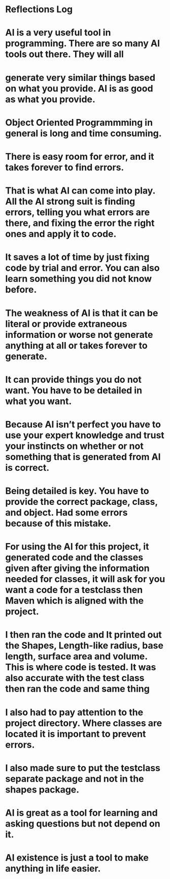 # Reflections Log


# AI is a very useful tool in programming. There are so many AI tools out there. They will all 
# generate very similar things based on what you provide. AI is as good as what you provide. 
# Object Oriented Programmming in general is long and time consuming. 
# There is easy room for error, and it takes forever to find errors. 
# That is what AI can come into play. All the AI strong suit is finding errors, telling you what errors are there, and fixing the error the right ones and apply it to code. 
# It saves a lot of time by just fixing code by trial and error. You can also learn something you did not know before.

# The weakness of AI is that it can be literal or provide extraneous information or worse not generate anything at all or takes forever to generate. 
# It can provide things you do not want. You have to be detailed in what you want. 
# Because AI isn’t perfect you have to use your expert knowledge and trust your instincts on whether or not something that is generated from AI is correct. 
# Being detailed is key. You have to provide the correct package, class, and object. Had some errors because of this mistake.

# For using the AI for this project, it generated code and the classes given after giving the information needed for classes, it will ask for you want a code for a testclass then Maven which is aligned with the project. 
# I then ran the code and It printed out the Shapes, Length-like radius, base length, surface area and volume. This is where code is tested. It was also accurate with the test class then ran the code and same thing
# I also had to pay attention to the project directory. Where classes are located it is important to prevent errors. 
# I also made sure to put the testclass separate package and not in the shapes package. 
# AI is great as a tool for learning and asking questions but not depend on it. 
# AI existence is just a tool to make anything in life easier.

